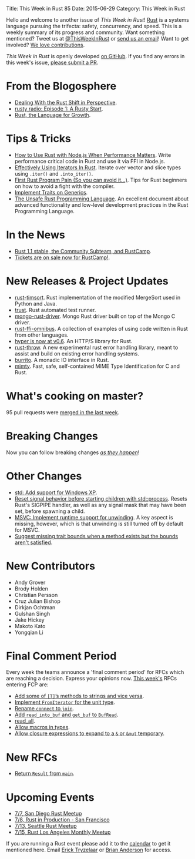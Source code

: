Title: This Week in Rust 85
Date: 2015-06-29
Category: This Week in Rust

Hello and welcome to another issue of *This Week in Rust*!
[Rust](http://rust-lang.org) is a systems language pursuing the trifecta:
safety, concurrency, and speed. This is a weekly summary of its progress and
community. Want something mentioned? Tweet us at [@ThisWeekInRust](https://twitter.com/ThisWeekInRust) or [send us an
email](mailto:corey@octayn.net?subject=This%20Week%20in%20Rust%20Suggestion)!
Want to get involved? [We love
contributions](https://github.com/rust-lang/rust/wiki/Note-guide-for-new-contributors).

*This Week in Rust* is openly developed [on GitHub](https://github.com/cmr/this-week-in-rust).
If you find any errors in this week's issue, [please submit a PR](https://github.com/cmr/this-week-in-rust/pulls).

# From the Blogosphere

* [Dealing With the Rust Shift in Perspective](https://joelmccracken.github.io/entries/dealing-with-the-rust-shift-in-perspective/).
* [rusty radio: Episode 1: A Rusty Start](http://rustyrad.io/podcast/1/).
* [Rust, the Language for Growth](https://joelmccracken.github.io/entries/rust-the-language-for-growth/).

# Tips & Tricks

* [How to Use Rust with Node.js When Performance Matters](http://blog.risingstack.com/how-to-use-rust-with-node-when-performance-matters/). Write performance critical code in Rust and use it via FFI in Node.js.
* [Effectively Using Iterators In Rust](http://hermanradtke.com/2015/06/22/effectively-using-iterators-in-rust.html). Iterate over vector and slice types using `.iter()` and `.into_iter()`.
* [First Rust Program Pain (So you can avoid it…)](http://dtrace.org/blogs/ahl/2015/06/22/first-rust-program-pain/). Tips for Rust beginners on how to avoid a fight with the compiler.
* [Implement Traits on Generics](https://mr-byte.github.io/blog/blog/2015/06/27/traits-on-generics/).
* [The Unsafe Rust Programming Language](http://cglab.ca/~abeinges/blah/turpl/_book/README.html). An excellent document about advanced functionality and low-level development practices in the Rust Programming Language.

# In the News

* [Rust 1.1 stable, the Community Subteam, and RustCamp](http://blog.rust-lang.org/2015/06/25/Rust-1.1.html).
* [Tickets are on sale now for RustCamp!](http://rustcamp.com/).

# New Releases & Project Updates

* [rust-timsort](https://github.com/notriddle/rust-timsort). Rust implementation of the modified MergeSort used in Python and Java.
* [trust](https://github.com/Wmaxlees/trust). Rust automated test runner.
* [mongo-rust-driver](https://github.com/thijsc/mongo-rust-driver). Mongo Rust driver built on top of the Mongo C driver.
* [rust-ffi-omnibus](http://jakegoulding.com/rust-ffi-omnibus/). A collection of examples of using code written in Rust from other languages.
* [hyper is now at v0.6](http://seanmonstar.com/post/122441373502/hyper-v0-6). An HTTP/S library for Rust.
* [rust-throw](https://github.com/daboross/rust-throw). A new experimental rust error handling library, meant to assist and build on existing error handling systems.
* [burrito](https://github.com/withoutboats/burrito). A monadic IO interface in Rust.
* [mimty](https://bitbucket.org/joshmorin/mimty). Fast, safe, self-contained MIME Type Identification for C and Rust.

# What's cooking on master?

95 pull requests were [merged in the last week][merged].

[merged]: https://github.com/issues?q=is%3Apr+org%3Arust-lang+is%3Amerged+merged%3A2015-06-22..2015-06-29

# Breaking Changes

Now you can follow breaking changes *[as they happen][BitRust2]*!

[BitRust2]: http://killercup.github.io/bitrust/

# Other Changes

* [std: Add support for Windows XP](https://github.com/rust-lang/rust/pull/26601).
* [Reset signal behavior before starting children with std::process](https://github.com/rust-lang/rust/pull/25784). Resets Rust's SIGPIPE handler, as well as any signal mask that may have been set, before spawning a child.
* [MSVC: Implement runtime support for unwinding](https://github.com/rust-lang/rust/pull/26569). A key aspect is missing, however, which is that unwinding is still turned off by default for MSVC.
* [Suggest missing trait bounds when a method exists but the bounds aren't satisfied](https://github.com/rust-lang/rust/pull/26435).

# New Contributors

* Andy Grover
* Brody Holden
* Christian Persson
* Cruz Julian Bishop
* Dirkjan Ochtman
* Gulshan Singh
* Jake Hickey
* Makoto Kato
* Yongqian Li

# Final Comment Period

Every week the teams announce a 'final comment period' for RFCs which
are reaching a decision. Express your opinions now. [This week's][fcp]
RFCs entering FCP are:

[fcp]: https://github.com/rust-lang/rfcs/pulls?q=is%3Aopen+is%3Apr+label%3Afinal-comment-period

* [Add some of `[T]`’s methods to strings and vice versa](https://github.com/rust-lang/rfcs/pull/1152).
* [Implement `FromIterator` for the unit type](https://github.com/rust-lang/rfcs/pull/1130).
* [Rename `connect` to `join`](https://github.com/rust-lang/rfcs/pull/1102).
* [Add `read_into_buf` and `get_buf` to `BufRead`](https://github.com/rust-lang/rfcs/pull/1015).
* [read_all](https://github.com/rust-lang/rfcs/pull/980).
* [Allow macros in types](https://github.com/rust-lang/rfcs/pull/873).
* [Allow closure expressions to expand to a `&` or `&mut` temporary](https://github.com/rust-lang/rfcs/pull/756).

# New RFCs

* [Return `Result` from `main`](https://github.com/rust-lang/rfcs/issues/1176).

# Upcoming Events

* [7/7, San Diego Rust Meetup](http://www.meetup.com/San-Diego-Rust/events/223145739/)
* [7/8, Rust in Production - San Francisco](http://www.meetup.com/Rust-Bay-Area/events/222260315/)
* [7/13, Seattle Rust Meetup](https://www.eventbrite.com/e/mozilla-rust-seattle-meetup-tickets-12222326307?aff=erelexporg)
* [7/15, Rust Los Angeles Monthly Meetup](http://www.meetup.com/Rust-Los-Angeles/events/223341178)

If you are running a Rust event please add it to the [calendar] to get
it mentioned here. Email [Erick Tryzelaar][erickt] or [Brian
Anderson][brson] for access.

[calendar]: https://www.google.com/calendar/embed?src=apd9vmbc22egenmtu5l6c5jbfc%40group.calendar.google.com
[erickt]: mailto:erick.tryzelaar@gmail.com
[brson]: mailto:banderson@mozilla.com
